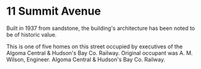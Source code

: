 # 11 Summit Avenue

Built in 1937 from sandstone, the building's architecture has been noted to be of historic value.

This is one of five homes on this street occupied by executives of the Algoma Central & Hudson's Bay Co. Railway. Original occupant was A. M. Wilson, Engineer. Algoma Central & Hudson's Bay Co. Railway.
